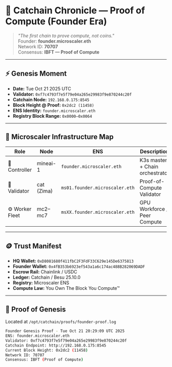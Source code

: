 # 🪩 Catchain Chronicle — Proof of Compute (Founder Era)

> _"The first chain to prove compute, not coins."_  
> Founder: **founder.microscaler.eth**  
> Network ID: **70707**  
> Consensus: **IBFT — Proof of Compute**

---

## ⚡️ Genesis Moment
- **Date:** Tue Oct 21 2025 UTC  
- **Validator:** `0xf7c4793f7e5f79e04a265e29983f9e870244c20f`  
- **Catchain Node:** `192.168.0.175:8545`  
- **Block Height @ Proof:** `0x2dc2 (11458)`  
- **ENS Identity:** `founder.microscaler.eth`  
- **Registry Block Range:** `0x0000–0x0064`

---

## 🧩 Microscaler Infrastructure Map
| Role | Node | ENS | Description |
|------|------|-----|--------------|
| 🧠 Controller | mineai-1 | `founder.microscaler.eth` | K3s master + Chain orchestrator |
| 🐾 Validator | cat (Zima) | `ms01.founder.microscaler.eth` | Proof-of-Compute Validator |
| ⚙️ Worker Fleet | mc2–mc7 | `msXX.founder.microscaler.eth` | GPU Workforce / Peer Compute |

---

## 🪙 Trust Manifest
- **HQ Wallet:** `0xD8081680f411fbC2F3FdF33C629e145De6375813`  
- **Founder Wallet:** `0x4fB353b6923ef543a1a6c174ac488B282069DADF`  
- **Escrow Rail:** Chainlink / USDC  
- **Ledger:** Catchain / Besu 25.10.0  
- **Registry:** Microscaler ENS  
- **Compute Law:** You Own The Block You Compute™

---

## 🧾 Proof of Genesis
Located at `/opt/catchain/proofs/founder-proof.log`

```bash
Founder Genesis Proof - Tue Oct 21 20:29:09 UTC 2025
ENS: founder.microscaler.eth
Validator: 0xf7c4793f7e5f79e04a265e29983f9e870244c20f
Catchain Endpoint: http://192.168.0.175:8545
Current Block Height: 0x2dc2 (11458)
Network ID: 70707
Consensus: IBFT (Proof of Compute)
